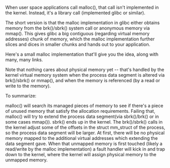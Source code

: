 
When user space applications call malloc(), that call isn't implemented in the kernel. Instead, it's a library call (implemented glibc or similar).

The short version is that the malloc implementation in glibc either obtains memory from the brk()/sbrk() system call or anonymous memory via mmap(). This gives glibc a big contiguous (regarding virtual memory addresses) chunk of memory, which the malloc implementation further slices and dices in smaller chunks and hands out to your application.

Here's a small malloc implementation that'll give you the idea, along with many, many links.

Note that nothing cares about physical memory yet -- that's handled by the kernel virtual memory system when the process data segment is altered via brk()/sbrk() or mmap(), and when the memory is referenced (by a read or write to the memory).

To summarize:

malloc() will search its managed pieces of memory to see if there's a piece of unused memory that satisfy the allocation requirements.
Failing that, malloc() will try to extend the process data segment(via sbrk()/brk() or in some cases mmap()). sbrk() ends up in the kernel.
The brk()/sbrk() calls in the kernel adjust some of the offsets in the struct mm_struct of the process, so the process data segment will be larger. At first, there will be no physical memory mapped to the additional virtual addresses which extending the data segment gave.
When that unmapped memory is first touched (likely a read/write by the malloc implementation) a fault handler will kick in and trap down to the kernel, where the kernel will assign physical memory to the unmapped memory.
